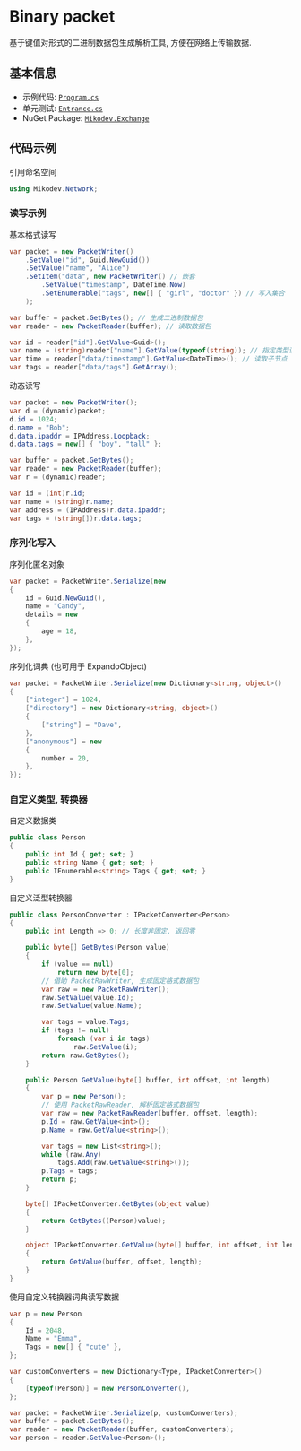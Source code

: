 # Binary packet
基于键值对形式的二进制数据包生成解析工具, 方便在网络上传输数据.

## 基本信息
* 示例代码: [`Program.cs`](https://github.com/afxres/packet/blob/master/Exchange/Sample/Program.cs)
* 单元测试: [`Entrance.cs`](https://github.com/afxres/packet/blob/master/Exchange/Testing/Entrance.cs)
* NuGet Package: [`Mikodev.Exchange`](https://www.nuget.org/packages/Mikodev.Exchange/)

## 代码示例

引用命名空间
``` csharp
using Mikodev.Network;
```

### 读写示例

基本格式读写
```csharp
var packet = new PacketWriter()
    .SetValue("id", Guid.NewGuid())
    .SetValue("name", "Alice")
    .SetItem("data", new PacketWriter() // 嵌套
        .SetValue("timestamp", DateTime.Now)
        .SetEnumerable("tags", new[] { "girl", "doctor" }) // 写入集合
    );

var buffer = packet.GetBytes(); // 生成二进制数据包
var reader = new PacketReader(buffer); // 读取数据包

var id = reader["id"].GetValue<Guid>();
var name = (string)reader["name"].GetValue(typeof(string)); // 指定类型读取
var time = reader["data/timestamp"].GetValue<DateTime>(); // 读取子节点
var tags = reader["data/tags"].GetArray();
```

动态读写
```csharp
var packet = new PacketWriter();
var d = (dynamic)packet;
d.id = 1024;
d.name = "Bob";
d.data.ipaddr = IPAddress.Loopback;
d.data.tags = new[] { "boy", "tall" };

var buffer = packet.GetBytes();
var reader = new PacketReader(buffer);
var r = (dynamic)reader;

var id = (int)r.id;
var name = (string)r.name;
var address = (IPAddress)r.data.ipaddr;
var tags = (string[])r.data.tags;
```

### 序列化写入

序列化匿名对象
```csharp
var packet = PacketWriter.Serialize(new
{
    id = Guid.NewGuid(),
    name = "Candy",
    details = new
    {
        age = 18,
    },
});
```

序列化词典 (也可用于 ExpandoObject)
```csharp
var packet = PacketWriter.Serialize(new Dictionary<string, object>()
{
    ["integer"] = 1024,
    ["directory"] = new Dictionary<string, object>()
    {
        ["string"] = "Dave",
    },
    ["anonymous"] = new
    {
        number = 20,
    },
});
```

### 自定义类型, 转换器

自定义数据类
```csharp
public class Person
{
    public int Id { get; set; }
    public string Name { get; set; }
    public IEnumerable<string> Tags { get; set; }
}
```

自定义泛型转换器
```csharp
public class PersonConverter : IPacketConverter<Person>
{
    public int Length => 0; // 长度非固定, 返回零

    public byte[] GetBytes(Person value)
    {
        if (value == null)
            return new byte[0];
        // 借助 PacketRawWriter, 生成固定格式数据包
        var raw = new PacketRawWriter();
        raw.SetValue(value.Id);
        raw.SetValue(value.Name);

        var tags = value.Tags;
        if (tags != null)
            foreach (var i in tags)
                raw.SetValue(i);
        return raw.GetBytes();
    }

    public Person GetValue(byte[] buffer, int offset, int length)
    {
        var p = new Person();
        // 使用 PacketRawReader, 解析固定格式数据包
        var raw = new PacketRawReader(buffer, offset, length);
        p.Id = raw.GetValue<int>();
        p.Name = raw.GetValue<string>();

        var tags = new List<string>();
        while (raw.Any)
            tags.Add(raw.GetValue<string>());
        p.Tags = tags;
        return p;
    }

    byte[] IPacketConverter.GetBytes(object value)
    {
        return GetBytes((Person)value);
    }

    object IPacketConverter.GetValue(byte[] buffer, int offset, int length)
    {
        return GetValue(buffer, offset, length);
    }
}
```

使用自定义转换器词典读写数据
```csharp
var p = new Person
{
    Id = 2048,
    Name = "Emma",
    Tags = new[] { "cute" },
};

var customConverters = new Dictionary<Type, IPacketConverter>()
{
    [typeof(Person)] = new PersonConverter(),
};

var packet = PacketWriter.Serialize(p, customConverters);
var buffer = packet.GetBytes();
var reader = new PacketReader(buffer, customConverters);
var person = reader.GetValue<Person>();
```
